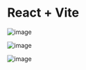 # React + Vite

![image](https://github.com/user-attachments/assets/5f55cf8a-5e12-4ecc-b7f1-7721d6fd1ab1)

![image](https://github.com/user-attachments/assets/07882f2d-6cb6-4dca-9f92-af956d82acd7)


![image](https://github.com/user-attachments/assets/91f25f96-f4a8-42bd-953a-f42f6a38a8d4)
